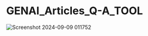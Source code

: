 ﻿# GENAI_Articles_Q-A_TOOL
![Screenshot 2024-09-09 011752](https://github.com/user-attachments/assets/a2c3d11e-ba13-42dc-bc83-ba74dc1e85b8)
